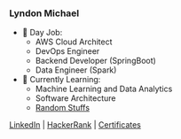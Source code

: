 ### Lyndon Michael

- 🔭 Day Job: 
  - AWS Cloud Architect
  - DevOps Engineer
  - Backend Developer (SpringBoot)
  - Data Engineer (Spark)
- 🌱 Currently Learning: 
  - Machine Learning and Data Analytics
  - Software Architecture
  - [Random Stuffs](https://github.com/the-codefactory-dev/the-daily-learning-project/projects/1?add_cards_query=is%3Aopen)

[LinkedIn](https://www.linkedin.com/in/lyndonbibera/) | [HackerRank](https://www.hackerrank.com/lyndonbibera) | [Certificates](https://www.credly.com/badges/a3fa24a8-9df3-4e22-a75d-6df337ee0710?source=linked_in_profile)
